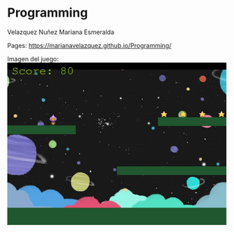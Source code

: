 # Programming

Velazquez Nuñez Mariana Esmeralda
 
Pages: https://marianavelazquez.github.io/Programming/

Imagen del juego: <img src='assets/juegoCaptura.jpg'/>